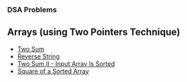 ### DSA Problems

## Arrays (using Two Pointers Technique)
- [Two Sum](https://leetcode.com/problems/two-sum/)
- [Reverse String](https://leetcode.com/problems/reverse-string/)
- [Two Sum II - Input Array Is Sorted](https://leetcode.com/problems/two-sum-ii-input-array-is-sorted/)
- [Square of a Sorted Array](https://leetcode.com/problems/squares-of-a-sorted-array/)